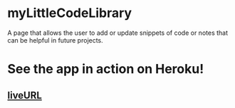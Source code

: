 # myLittleCodeLibrary
A page that allows the user to add or update snippets of code or notes that can be helpful in future projects.  

# See the app in action on Heroku!
## [liveURL](https://peaceful-coast-70210-eccb6498c9d2.herokuapp.com/)
